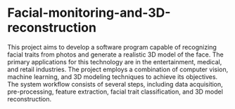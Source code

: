 # Facial-monitoring-and-3D-reconstruction
This project aims to develop a software program capable of recognizing facial traits from photos and generate a realistic 3D model of the face. The primary applications for this technology are in the entertainment, medical, and retail industries. The project employs a combination of computer vision, machine learning, and 3D modeling techniques to achieve its objectives. The system workflow consists of several steps, including data acquisition, pre-processing, feature extraction, facial trait classification, and 3D model reconstruction.
